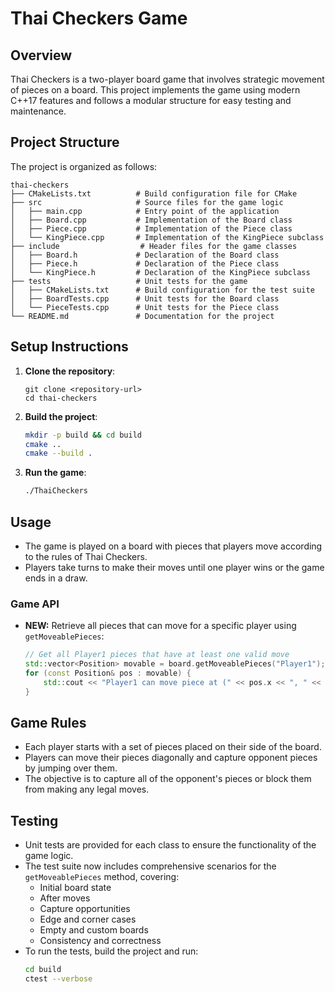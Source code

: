# Thai Checkers Game

## Overview
Thai Checkers is a two-player board game that involves strategic movement of pieces on a board. This project implements the game using modern C++17 features and follows a modular structure for easy testing and maintenance.

## Project Structure
The project is organized as follows:

```
thai-checkers
├── CMakeLists.txt          # Build configuration file for CMake
├── src                     # Source files for the game logic
│   ├── main.cpp            # Entry point of the application
│   ├── Board.cpp           # Implementation of the Board class
│   ├── Piece.cpp           # Implementation of the Piece class
│   └── KingPiece.cpp       # Implementation of the KingPiece subclass
├── include                  # Header files for the game classes
│   ├── Board.h             # Declaration of the Board class
│   ├── Piece.h             # Declaration of the Piece class
│   └── KingPiece.h         # Declaration of the KingPiece subclass
├── tests                   # Unit tests for the game
│   ├── CMakeLists.txt      # Build configuration for the test suite
│   ├── BoardTests.cpp      # Unit tests for the Board class
│   └── PieceTests.cpp      # Unit tests for the Piece class
└── README.md               # Documentation for the project
```

## Setup Instructions
1. **Clone the repository**:
   ```
   git clone <repository-url>
   cd thai-checkers
   ```

2. **Build the project**:
   ```bash
   mkdir -p build && cd build
   cmake ..
   cmake --build .
   ```

3. **Run the game**:
   ```bash
   ./ThaiCheckers
   ```

## Usage
- The game is played on a board with pieces that players move according to the rules of Thai Checkers.
- Players take turns to make their moves until one player wins or the game ends in a draw.
  
### Game API
- **NEW:** Retrieve all pieces that can move for a specific player using `getMoveablePieces`:
  ```cpp
  // Get all Player1 pieces that have at least one valid move
  std::vector<Position> movable = board.getMoveablePieces("Player1");
  for (const Position& pos : movable) {
      std::cout << "Player1 can move piece at (" << pos.x << ", " << pos.y << ")\n";
  }
  ```

## Game Rules
- Each player starts with a set of pieces placed on their side of the board.
- Players can move their pieces diagonally and capture opponent pieces by jumping over them.
- The objective is to capture all of the opponent's pieces or block them from making any legal moves.

## Testing
- Unit tests are provided for each class to ensure the functionality of the game logic.
- The test suite now includes comprehensive scenarios for the `getMoveablePieces` method, covering:
  - Initial board state
  - After moves
  - Capture opportunities
  - Edge and corner cases
  - Empty and custom boards
  - Consistency and correctness
- To run the tests, build the project and run:
  ```bash
  cd build
  ctest --verbose
  ```